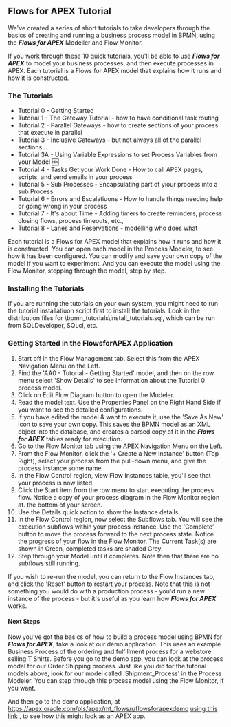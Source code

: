 ## Flows for APEX Tutorial

We've created a series of short tutorials to take developers through the basics of creating and running a business process model in BPMN, using the <b><i>Flows for APEX</i></b> Modeller and Flow Monitor.

If you work through these 10 quick tutorials, you'll be able to use <b><i>Flows for APEX</i></b> to model your business processes, and then execute processes in APEX.
Each tutorial is a Flows for APEX model that explains how it runs and how it is constructed.

### The Tutorials

* Tutorial 0 - Getting Started
* Tutorial 1 - The Gateway Tutorial - how to have conditional task routing
* Tutorial 2 - Parallel Gateways - how to create sections of your process that execute in parallel
* Tutorial 3 - Inclusive Gateways - but not always all of the parallel sections...
* Tutorial 3A - Using Variable Expressions to set Process Variables from your Model 🆕
* Tutorial 4 - Tasks Get your Work Done - How to call APEX pages, scripts, and send emails in your process
* Tutorial 5 - Sub Processes - Encapsulating part of yiour process into a sub Process
* Tutorial 6 - Errors and Escalatiuons - How to handle things needing help or going wrong in your process
* Tutorial 7 - It's about Time - Adding timers to create reminders, process closing flows, process timeouts, etc.,
* Tutorial 8 - Lanes and Reservations - modelling who does what

Each tutorial is a Flows for APEX model that explains how it runs and how it is constructed.  You can open each model in the Process Modeler, to see how it has been configured.  You can modify and save your own copy of the model if you want to experiment.  And you can execute the model using the Flow Monitor, stepping through the model, step by step.</p>

### Installing the Tutorials

If you are running the tutorials on your own system, you might need to run the tutorial installatiuon script first to install the tutorials.  Look in the distribution files for \bpmn_tutorials\install_tutorials.sql, which can be run from SQLDeveloper, SQLcl, etc.

### Getting Started in the FlowsforAPEX Application

1. Start off in the Flow Management tab.  Select this from the APEX Navigation Menu on the Left.
2. Find the 'AA0 - Tutorial - Getting Started' model, and then on the row menu select 'Show Details' to see information about the Tutorial 0 process model.
3. Click on Edit Flow Diagram button to open the Modeler.
4. Read the model text.  Use the Properties Panel on the Right Hand Side if you want to see the detailed configurations.
5. If you have edited the model & want to execute it, use the 'Save As New' icon to save your own copy.  This saves the BPMN model as an XML object into the database, and creates a parsed copy of it in the <b><i>Flows for APEX</i></b> tables ready for execution.
6. Go to the Flow Monitor tab using the APEX Navigation Menu on the Left.
7. From the Flow Monitor, click the '+ Create a New Instance' button (Top Right), select your process from the pull-down menu, and give the process instance some name.
8. In the Flow Control region, view Flow Instances table, you'll see that your process is now listed.
9. Click the Start item from the row menu to start executing the process flow.  Notice a copy of your process diagram in the Flow Monitor region at. the bottom of your screen.
10. Use the Details quick action to show the Instance details.
11. In the Flow Control region, now select the Subflows tab.  You will see the execution subflows within your process instance.  Use the 'Complete' button to move the process forward to the next process state.  Notice the progress of your flow in the Flow Monitor.  The Current Task(s) are shown in Green, completed tasks are shaded Grey.
12. Step through your Model until it completes.  Note then that there are no subflows still running.

If you wish to re-run the model, you can return to the Flow Instances tab, and click the 'Reset' button to restart your process.  Note that this is not something you would do with a production process - you'd run a new instance of the process -  but it's useful as you learn how <i><b>Flows for APEX</b></i> works.

#### Next Steps

Now you've got the basics of how to build a process model using BPMN for <b><i>Flows for APEX</i></b>, take a look at our demo application.  This uses an example Business Process of the ordering and fulfillment process for a webstore selling T Shirts.
Before you go to the demo app, you can look at the process model for our Order Shipping process.  Just like you did for the tutorial models above, look for our model called 'Shipment_Process' in the Process Modeler.
You can step through this process model using the Flow Monitor, if you want.

And then go to the demo application, at  https://apex.oracle.com/pls/apex/mt_flows/r/flowsforapexdemo [using this link](https://apex.oracle.com/pls/apex/mt_flows/r/flowsforapexdemo "Flows for APEX demo") , to see how this might look as an APEX app.

